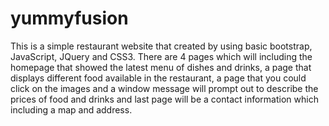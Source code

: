 # yummyfusion
This is a simple restaurant website that created by using basic bootstrap, JavaScript, JQuery and CSS3.
There are 4 pages which will including the homepage that showed the latest menu of dishes and drinks, a page that displays different food available in the restaurant, a page that you could click on the images and a window message will prompt out to describe the prices of food and drinks and last page will be a contact information which including a map and address.
